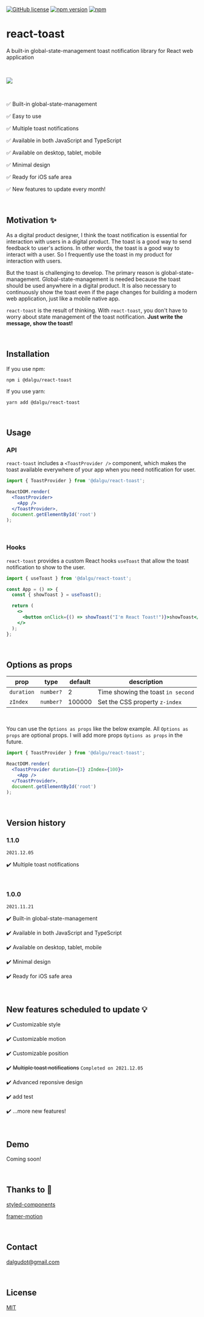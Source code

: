 [![GitHub license](https://img.shields.io/badge/license-MIT-blue.svg)](https://github.com/facebook/react/blob/main/LICENSE)
[![npm version](https://img.shields.io/npm/v/@dalgu/react-toast.svg)](https://www.npmjs.com/package/@dalgu/react-toast)
[![npm](https://img.shields.io/npm/dm/@dalgu/react-toast.svg)](https://www.npmjs.com/package/@dalgu/react-toast)

# react-toast

A built-in global-state-management toast notification library for React web application

<br/>

![](https://raw.githubusercontent.com/dalgudot/react-toast/feature/multiple-toast/toast/public/%40dalgu%3Areact-toast%201.1.0.gif)

<br/>

✅ Built-in global-state-management

✅ Easy to use

✅ Multiple toast notifications

✅ Available in both JavaScript and TypeScript

✅ Available on desktop, tablet, mobile

✅ Minimal design

✅ Ready for iOS safe area

✅ New features to update every month!

<br/>

## Motivation ✨

As a digital product designer, I think the toast notification is essential for interaction with users in a digital product. The toast is a good way to send feedback to user's actions. In other words, the toast is a good way to interact with a user. So I frequently use the toast in my product for interaction with users.

But the toast is challenging to develop. The primary reason is global-state-management. Global-state-management is needed because the toast should be used anywhere in a digital product. It is also necessary to continuously show the toast even if the page changes for building a modern web application, just like a mobile native app.

`react-toast` is the result of thinking. With `react-toast`, you don't have to worry about state management of the toast notification. **Just write the message, show the toast!**

<br/>

## Installation

If you use npm:

```
npm i @dalgu/react-toast
```

If you use yarn:

```
yarn add @dalgu/react-toast
```

<br/>

## Usage

### API

`react-toast` includes a `<ToastProvider />` component, which makes the toast available everywhere of your app when you need notification for user.

```jsx
import { ToastProvider } from '@dalgu/react-toast';

ReactDOM.render(
  <ToastProvider>
    <App />
  </ToastProvider>,
  document.getElementById('root')
);
```

<br/>

### Hooks

`react-toast` provides a custom React hooks `useToast` that allow the toast notification to show to the user.

```jsx
import { useToast } from '@dalgu/react-toast';

const App = () => {
  const { showToast } = useToast();

  return (
    <>
      <button onClick={() => showToast("I'm React Toast!")}>showToast</button>
    </>
  );
};
```

<br/>

## Options as props

| prop       | type      | default | description                        |
| ---------- | --------- | ------- | ---------------------------------- |
| `duration` | `number?` | 2       | Time showing the toast `in second` |
| `zIndex`   | `number?` | 100000  | Set the CSS property `z-index`     |

<br/>

You can use the `Options as props` like the below example. All `Options as props` are optional props. I will add more props `Options as props` in the future.

```jsx
import { ToastProvider } from '@dalgu/react-toast';

ReactDOM.render(
  <ToastProvider duration={3} zIndex={100}>
    <App />
  </ToastProvider>,
  document.getElementById('root')
);
```

<br/>

## Version history

### 1.1.0

`2021.12.05`

✔️ Multiple toast notifications

<br/>

### 1.0.0

`2021.11.21`

✔️ Built-in global-state-management

✔️ Available in both JavaScript and TypeScript

✔️ Available on desktop, tablet, mobile

✔️ Minimal design

✔️ Ready for iOS safe area

<br/>

## New features scheduled to update 💡

✔️ Customizable style

✔️ Customizable motion

✔️ Customizable position

✔️ ~~Multiple toast notifications~~ `Completed on 2021.12.05`

✔️ Advanced reponsive design

✔️ add test

✔️ ...more new features!

<br/>

## Demo

Coming soon!

<br/>

## Thanks to 🙏

[styled-components](https://github.com/styled-components/styled-components)

[framer-motion](https://github.com/framer/motion)

<br/>

## Contact

[dalgudot@gmail.com](mailto:dalgudot@gmail.com)

<br/>

## License

[MIT](https://github.com/dalgudot/react-toast/blob/main/LICENSE)
